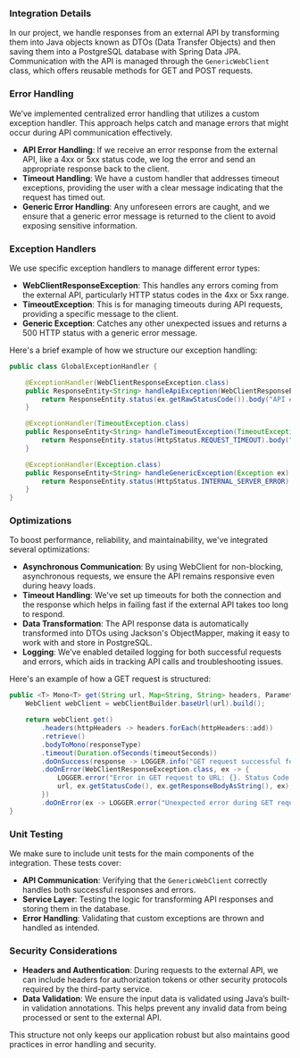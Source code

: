 ### Integration Details

In our project, we handle responses from an external API by transforming them into Java objects known as DTOs (Data Transfer Objects) and then saving them into a PostgreSQL database with Spring Data JPA. Communication with the API is managed through the `GenericWebClient` class, which offers reusable methods for GET and POST requests.

### Error Handling

We’ve implemented centralized error handling that utilizes a custom exception handler. This approach helps catch and manage errors that might occur during API communication effectively.

- **API Error Handling**: If we receive an error response from the external API, like a 4xx or 5xx status code, we log the error and send an appropriate response back to the client.
- **Timeout Handling**: We have a custom handler that addresses timeout exceptions, providing the user with a clear message indicating that the request has timed out.
- **Generic Error Handling**: Any unforeseen errors are caught, and we ensure that a generic error message is returned to the client to avoid exposing sensitive information.

### Exception Handlers

We use specific exception handlers to manage different error types:

- **WebClientResponseException**: This handles any errors coming from the external API, particularly HTTP status codes in the 4xx or 5xx range.
- **TimeoutException**: This is for managing timeouts during API requests, providing a specific message to the client.
- **Generic Exception**: Catches any other unexpected issues and returns a 500 HTTP status with a generic error message.

Here's a brief example of how we structure our exception handling:

```java
public class GlobalExceptionHandler {

    @ExceptionHandler(WebClientResponseException.class)
    public ResponseEntity<String> handleApiException(WebClientResponseException ex) {
        return ResponseEntity.status(ex.getRawStatusCode()).body("API error: " + ex.getMessage());
    }

    @ExceptionHandler(TimeoutException.class)
    public ResponseEntity<String> handleTimeoutException(TimeoutException ex) {
        return ResponseEntity.status(HttpStatus.REQUEST_TIMEOUT).body("Request timed out: " + ex.getMessage());
    }

    @ExceptionHandler(Exception.class)
    public ResponseEntity<String> handleGenericException(Exception ex) {
        return ResponseEntity.status(HttpStatus.INTERNAL_SERVER_ERROR).body("An unexpected error occurred");
    }
}
```

### Optimizations

To boost performance, reliability, and maintainability, we've integrated several optimizations:

- **Asynchronous Communication**: By using WebClient for non-blocking, asynchronous requests, we ensure the API remains responsive even during heavy loads.
- **Timeout Handling**: We've set up timeouts for both the connection and the response which helps in failing fast if the external API takes too long to respond.
- **Data Transformation**: The API response data is automatically transformed into DTOs using Jackson's ObjectMapper, making it easy to work with and store in PostgreSQL.
- **Logging**: We’ve enabled detailed logging for both successful requests and errors, which aids in tracking API calls and troubleshooting issues.

Here's an example of how a GET request is structured:

```java
public <T> Mono<T> get(String url, Map<String, String> headers, ParameterizedTypeReference<T> responseType, long timeoutSeconds) {
    WebClient webClient = webClientBuilder.baseUrl(url).build();

    return webClient.get()
        .headers(httpHeaders -> headers.forEach(httpHeaders::add))
        .retrieve()
        .bodyToMono(responseType)
        .timeout(Duration.ofSeconds(timeoutSeconds))
        .doOnSuccess(response -> LOGGER.info("GET request successful for URL: {}", url))
        .doOnError(WebClientResponseException.class, ex -> {
            LOGGER.error("Error in GET request to URL: {}. Status Code: {}, Response Body: {}",
            url, ex.getStatusCode(), ex.getResponseBodyAsString(), ex);
        })
        .doOnError(ex -> LOGGER.error("Unexpected error during GET request to URL: {}", url, ex));
}
```

### Unit Testing

We make sure to include unit tests for the main components of the integration. These tests cover:

- **API Communication**: Verifying that the `GenericWebClient` correctly handles both successful responses and errors.
- **Service Layer**: Testing the logic for transforming API responses and storing them in the database.
- **Error Handling**: Validating that custom exceptions are thrown and handled as intended.

### Security Considerations

- **Headers and Authentication**: During requests to the external API, we can include headers for authorization tokens or other security protocols required by the third-party service.
- **Data Validation**: We ensure the input data is validated using Java’s built-in validation annotations. This helps prevent any invalid data from being processed or sent to the external API.

This structure not only keeps our application robust but also maintains good practices in error handling and security.
